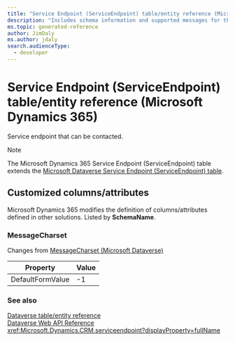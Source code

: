 ```yaml
---
title: "Service Endpoint (ServiceEndpoint) table/entity reference (Microsoft Dynamics 365)"
description: "Includes schema information and supported messages for the Service Endpoint (ServiceEndpoint) table/entity with Microsoft Dynamics 365."
ms.topic: generated-reference
author: JimDaly
ms.author: jdaly
search.audienceType: 
  - developer
---
```


# Service Endpoint (ServiceEndpoint) table/entity reference (Microsoft Dynamics 365)

Service endpoint that can be contacted.

> [!NOTE]
> The Microsoft Dynamics 365 Service Endpoint (ServiceEndpoint) table extends the [Microsoft Dataverse Service Endpoint (ServiceEndpoint) table](/power-apps/developer/data-platform/reference/entities/serviceendpoint).



## Customized columns/attributes

Microsoft Dynamics 365 modifies the definition of columns/attributes defined in other solutions. Listed by **SchemaName**.

### <a name="BKMK_MessageCharset"></a> MessageCharset

Changes from [MessageCharset (Microsoft Dataverse)](/power-apps/developer/data-platform/reference/entities/serviceendpoint#BKMK_MessageCharset)

|Property|Value|
|---|---|
|DefaultFormValue|-1|




### See also

[Dataverse table/entity reference](/power-apps/developer/data-platform/reference/about-entity-reference)  
[Dataverse Web API Reference](/power-apps/developer/data-platform/webapi/reference/about)   
<xref:Microsoft.Dynamics.CRM.serviceendpoint?displayProperty=fullName>
